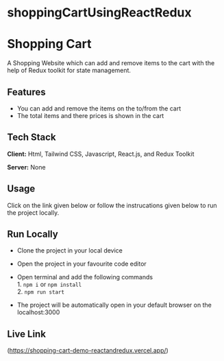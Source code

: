 # shoppingCartUsingReactRedux

# Shopping Cart
A Shopping Website which can add and remove items to the cart with the help of Redux toolkit for state management.

## Features 

- You can add and remove the items on the to/from the cart
- The total items and there prices is shown in the cart

  
## Tech Stack

**Client:** Html, Tailwind CSS, Javascript, React.js, and Redux Toolkit

**Server:** None

## Usage

Click on the link given below or follow the instrucations given below to run the project locally.

## Run Locally

- Clone the project in your local device
- Open the project in your favourite code editor
- Open terminal and add the following commands  
        1. `npm i` or `npm install`  
        2. `npm run start`  
        
- The project will be automatically open in your default browser on the localhost:3000
## Live Link

(https://shopping-cart-demo-reactandredux.vercel.app/)
